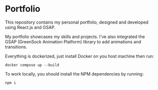 # Portfolio

This repository contains my personal portfolio, designed and developed using React.js and GSAP.

My portfolio showcases my skills and projects. I've also integrated the GSAP (GreenSock Animation Platform) library to add animations and transitions.

Everything is dockerized, just install Docker on you host machine then run:

```
docker compose up --build
```

To work locally, you should install the NPM dependencies by running:

```
npm i
```
